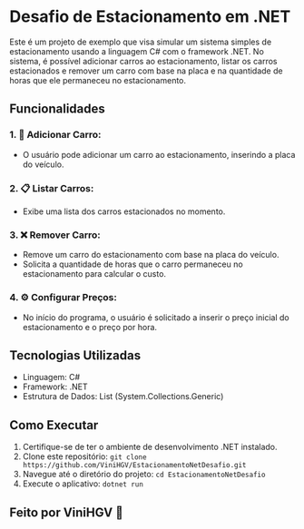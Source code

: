 # Desafio de Estacionamento em .NET

Este é um projeto de exemplo que visa simular um sistema simples de estacionamento usando a linguagem C# com o framework .NET. No sistema, é possível adicionar carros ao estacionamento, listar os carros estacionados e remover um carro com base na placa e na quantidade de horas que ele permaneceu no estacionamento.

## Funcionalidades

### 1. 🚗 **Adicionar Carro:**
   - O usuário pode adicionar um carro ao estacionamento, inserindo a placa do veículo.

### 2. 📋 **Listar Carros:**
   - Exibe uma lista dos carros estacionados no momento.

### 3. ❌ **Remover Carro:**
   - Remove um carro do estacionamento com base na placa do veículo.
   - Solicita a quantidade de horas que o carro permaneceu no estacionamento para calcular o custo.

### 4. ⚙️ **Configurar Preços:**
   - No início do programa, o usuário é solicitado a inserir o preço inicial do estacionamento e o preço por hora.

## Tecnologias Utilizadas

- Linguagem: C#
- Framework: .NET
- Estrutura de Dados: List (System.Collections.Generic)

## Como Executar

1. Certifique-se de ter o ambiente de desenvolvimento .NET instalado.
2. Clone este repositório: `git clone https://github.com/ViniHGV/EstacionamentoNetDesafio.git`
3. Navegue até o diretório do projeto: `cd EstacionamentoNetDesafio`
4. Execute o aplicativo: `dotnet run`

## Feito por ViniHGV 🚀
